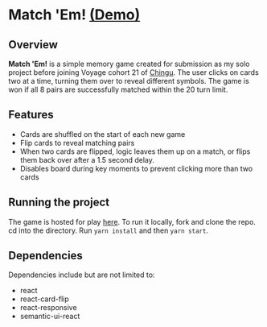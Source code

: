 Match 'Em! [(Demo)](https://match-em.netlify.app/)
============

Overview 
-------------

**Match 'Em!** is a simple memory game created for submission as my solo project before joining Voyage cohort 21 of [Chingu](https://www.chingu.io/). The user clicks on cards two at a time, turning them over to reveal different symbols. The game is won if all 8 pairs are successfully matched within the 20 turn limit.


Features
------------
- Cards are shuffled on the start of each new game
- Flip cards to reveal matching pairs
- When two cards are flipped, logic leaves them up on a match, or flips them back over after a 1.5 second delay.
- Disables board during key moments to prevent clicking more than two cards



Running the project
----------------
The game is hosted for play [here](https://match-em.netlify.app/). To run it locally, fork and clone the repo. cd into the directory. Run `yarn install` and then `yarn start`.


Dependencies
---------
Dependencies include but are not limited to:

- react
- react-card-flip
- react-responsive
- semantic-ui-react
